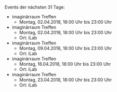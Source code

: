 Events der nächsten 31 Tage:

- imaginärraum Treffen
  - Montag, 02.04.2018, 18:00 Uhr bis 23:00 Uhr
- imaginärraum Treffen
  - Montag, 02.04.2018, 18:00 Uhr bis 23:00 Uhr
  - Ort: iLab
- imaginärraum Treffen
  - Montag, 09.04.2018, 18:00 Uhr bis 23:00 Uhr
  - Ort: iLab
- imaginärraum Treffen
  - Montag, 16.04.2018, 18:00 Uhr bis 23:00 Uhr
  - Ort: iLab
- imaginärraum Treffen
  - Montag, 23.04.2018, 18:00 Uhr bis 23:00 Uhr
  - Ort: iLab
